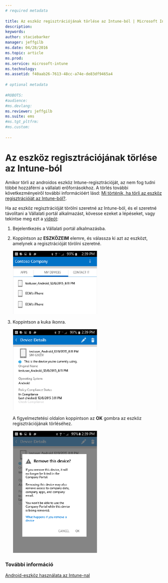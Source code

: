 ```yaml
---
# required metadata

title: Az eszköz regisztrációjának törlése az Intune-ból | Microsoft Intune
description:
keywords:
author: staciebarker
manager: jeffgilb
ms.date: 04/28/2016
ms.topic: article
ms.prod:
ms.service: microsoft-intune
ms.technology:
ms.assetid: f40aab26-7613-48cc-a74e-de83df9465a4

# optional metadata

#ROBOTS:
#audience:
#ms.devlang:
ms.reviewer: jeffgilb
ms.suite: ems
#ms.tgt_pltfrm:
#ms.custom:

---
```



# Az eszköz regisztrációjának törlése az Intune-ból

Amikor törli az androidos eszköz Intune-regisztrációját, az nem fog tudni többé hozzáférni a vállalati erőforrásokhoz.  A törlés további következményeiről további információért lásd: [Mi történik, ha törli az eszköz regisztrációját az Intune-ból?](what-happens-if-you-unenroll-your-device-from-intune-android.md).

Ha az eszköz regisztrációját törölni szeretné az Intune-ból, és el szeretné távolítani a Vállalati portál alkalmazást, kövesse ezeket a lépéseket, vagy tekintse meg ezt a [videót](http://aka.ms/gyq2du):

1.  Bejelentkezés a Vállalati portál alkalmazásba.

2.  Koppintson az **ESZKÖZEIM** elemre, és válassza ki azt az eszközt, amelynek a regisztrációját törölni szeretné.

    ![android-company-portal-unenroll-choose-device](./media/andr-1-my-devices-choose.png)

3.  Koppintson a kuka ikonra.

    ![android-company-portal-unenroll-tap-trash](./media/andr-2-tap-trashcan.png)

    A figyelmeztetési oldalon koppintson az **OK** gombra az eszköz regisztrációjának törléséhez.

    ![android-company-portal-unenroll-warning](./media/andr-3-warning-about-remove.png)


### További információ
[Android-eszköz használata az Intune-nal](using-your-android-device-with-intune.md)

<!--HONumber=May16_HO1-->


